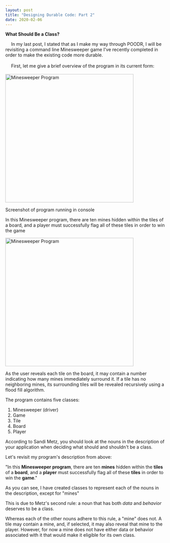```yaml
---
layout: post
title: "Designing Durable Code: Part 2"
date: 2020-02-06
---
```


<p><b>What Should Be a Class?</b></p>
&emsp; In my last post, I stated that as I make my way through POODR, I will be revisiting a command line Minesweeper game I've recently completed in order to make the existing code more durable.
<br>
<br>
&emsp; First, let me give a brief overview of the program in its current form:
<br>
<br>
<img class="center" height="400" width="400" src="https://user-images.githubusercontent.com/34899774/73974146-d836a700-48f1-11ea-8d36-10defb2f9791.png" alt="Minesweeper Program">
<p class="center">Screenshot of program running in console</p>
<p>In this Minesweeper program, there are ten mines hidden within the tiles of a board, and a player must successfully flag all of these tiles in order to win the game</p>
<img class="center" height="400" width="400" src="https://user-images.githubusercontent.com/34899774/74046053-d1fd0500-499b-11ea-862e-1ec53968fdf6.png" alt="Minesweeper Program">
<p>As the user reveals each tile on the board, it may contain a number indicating how many mines immediately surround it. If a tile has no neighboring mines, its surrounding tiles will be revealed recursively using a flood fill algorithm.</p>
<p>The program contains five classes:
<ol>
 <li>Minesweeper (driver)</li>
 <li>Game</li>
 <li>Tile</li>
 <li>Board</li>
 <li>Player</li>
</ol>
<p>According to Sandi Metz, you should look at the nouns in the description of your application when deciding what should and shouldn't be a class.</p>
<p>Let's revisit my program's description from above:<p>
<p>"In this <b>Minesweeper program</b>, there are ten <b>mines</b> hidden within the <b>tiles</b> of a <b>board</b>, and a <b>player</b> must successfully flag all of these <b>tiles</b> in order to win the <b>game</b>."</p>
<p>As you can see, I have created classes to represent each of the nouns in the description, except for "mines"</p>
<p>This is due to Metz's second rule: a noun that has both <em>data</em> and <em>behavior</em> deserves to be a class.</p>
<p>Whereas each of the other nouns adhere to this rule, a "mine" does not. A tile may contain a mine, and, if selected, it may also reveal that mine to the player. However, for now a mine does not have either data or behavior associated with it that would make it eligible for its own class.</p>


 
